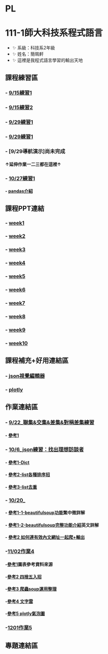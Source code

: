 # PL
# 111-1師大科技系程式語言
- ✨ 系級：科技系2年級
- ✨ 姓名：簡珮軒
- ✨ 這裡是我程式語言學習的輸出天地
## 課程練習區
### - [9/15練習1](https://github.com/cpeggy/PL/blob/main/Python01.ipynb)
### - [9/15練習2](https://github.com/cpeggy/PL/blob/main/Python02.ipynb)
### - [9/29練習1](https://github.com/cpeggy/PL/blob/main/Practice4.ipynb)
### - [9/29練習1](https://github.com/cpeggy/PL/blob/main/Practice4.ipynb)
### - [9/29導航演示]尚未完成 
#### ↑延伸作業一二三都在這裡↑
### - [10/27練習1](https://github.com/cpeggy/PL/blob/main/practice1027.ipynb)
#### - [pandas介紹](https://medium.com/seaniap/pandas%E5%9F%BA%E7%A4%8E%E4%BB%8B%E7%B4%B9-%E9%80%B2%E5%85%A5%E8%B3%87%E6%96%99%E7%A7%91%E5%AD%B8%E7%9A%84%E9%A0%98%E5%9F%9F-be9894b3548)
## 課程PPT連結
### - [week1](https://docs.google.com/presentation/d/e/2PACX-1vS_11f3KIeNeqmInAKfHaDzOTxK_ff05aI3H3hanLX1qI6Z8iHhbOfqEUgl3Gzx3s1pYtjIZcdzECSP/pub?start=false&loop=false&delayms=3000&slide=id.p)
### - [week2](https://docs.google.com/presentation/d/e/2PACX-1vQa2_6HxpBPDUjViqvd82AqQfnywwWwETU60fLexCe7ADD8A7kHkpGjkmO6kCSYyw-AFrSCfG3THXiA/pub?start=false&loop=false&delayms=3000&slide=id.p)
### - [week3](https://docs.google.com/presentation/d/e/2PACX-1vSAw9A5Eu_lHKzShkG8CacnBGk4xauhztCRro8AaxmllMd-gGR3iZpgeV2q8Yz4Fm7CRgfW7fmZSnTJ/pub?start=false&loop=false&delayms=3000&slide=id.p)
### - [week4](https://docs.google.com/presentation/d/e/2PACX-1vRR3pc8mhMsa4xByYW6vKqtJiJCsAaeLLCvmRVf3RquXZDwY3yk0H9vcF3CGwkVh5ypqe5Yto0-E88d/pub?start=false&loop=false&delayms=3000&slide=id.p)
### - [week5](https://docs.google.com/presentation/d/e/2PACX-1vRB9etAYcIULZFrawJ1_e1g_0jHvTSZMIBxzCbGMVSwaO92n-lf-T-4Ye9U6M0r25hqugHUI8smMPOZ/pub?start=false&loop=false&delayms=3000&slide=id.p)
### - [week6](https://docs.google.com/presentation/d/e/2PACX-1vSKqly4jm5pdKscVPAGZvHkc-bfGa3X0P5SYGTIv0HoOTLfV94L7UVWcWnchhdRUTTsEYVqlyQ0wi23/pub?start=false&loop=false&delayms=3000&slide=id.p)
### - [week7](https://docs.google.com/presentation/d/e/2PACX-1vSIQhAt8wK9K6tgOx9xCsg8cVjZSXgH8Q-whPekB0Zi68fCTwJvmQ_XeJAfrLdohB_jMDn_mblxWCtC/pub?start=false&loop=false&delayms=3000&slide=id.p)
### - [week8](https://docs.google.com/presentation/d/e/2PACX-1vR0lsj6suoMW-s48VLVaWeXB2vXwcPmvX2jKpXOCuZuEry3VMyAlapumD20gt1DUPiMIT6krRjZba3P/pub?start=false&loop=false&delayms=3000&slide=id.p)
### - [week9](https://docs.google.com/presentation/d/e/2PACX-1vS-XoNDMEDtxpfenW3dO9rkpeGKX0TbF2IfBP-Q7g4mbUft--2lynYvZ9MPej10k0xKub2ekj-mD_DY/pub?start=false&loop=false&delayms=3000&slide=id.p)
### - [week10](https://docs.google.com/presentation/d/e/2PACX-1vQkAyFp8CqGYo1cb58Sv3Ba-glwkMsqbcQ-G5BFsLVm_wmRNCIpGWgiATFoV_MSUJRy7NsmNXtOP9qo/pub?start=false&loop=false&delayms=3000&slide=id.p)
## 課程補充+好用連結區
### - [json視覺編輯器](https://jsoncrack.com/editor)
### - [plotly](https://plotly.com/python/)
##   作業連結區
### - [9/22_聯集&交集&差集&對稱差集練習](https://github.com/cpeggy/PL/blob/main/Homework1/Practice3.ipynb)
#### - [參考1](https://ithelp.ithome.com.tw/articles/10186540)
### - [10/6_json練習：找出理想訪談者](https://github.com/cpeggy/PL/blob/main/Homework2/practice10162-formarkdown.ipynb)
#### - [參考1-Dict](https://medium.com/ccclub/ccclub-python-for-beginners-tutorial-533b8d8d96f3)
#### - [參考2-list各種排序招](https://officeguide.cc/python-sort-sorted-tutorial-examples/)
#### - [參考3-list去重](https://officeguide.cc/python-sort-sorted-tutorial-examples/)
### - [10/20_](https://github.com/cpeggy/PL/blob/main/practice1020.ipynb)
#### - [參考1-1-beautifulsoup功能](https://ithelp.ithome.com.tw/articles/10196817)繁中微詳解
#### - [參考1-2-beautifulsoup完整功能介紹](https://www.crummy.com/software/BeautifulSoup/bs4/doc/)英文詳解
#### - [參考2 如何連有效內文網址一起爬+輸出](https://minkuanchen.medium.com/python%E7%88%AC%E8%9F%B2-%E7%88%AC%E5%8F%96ptt%E6%A8%99%E9%A1%8C%E5%8F%8A%E9%80%A3%E7%B5%90-a9ba8131cf94)
### -[11/02作業4](https://github.com/cpeggy/PL/tree/main/Homework4)
#### -[參考1](Homework4/reference.txt)圖表參考資料來源
#### -[參考2 四捨五入招](https://www.dotblogs.com.tw/YiruAtStudio/2021/03/13/153157)
#### -[參考3 爬蟲soup運用整理](https://www.learncodewithmike.com/2020/02/python-beautifulsoup-web-scraper.html)
#### -[參考4 文字雲](https://jamleecute.web.app/%E7%B6%B2%E8%B7%AF%E7%88%AC%E8%9F%B2-web-crawler-text-mining-python/)
#### -[參考5 plotly氣泡圖](https://www.twblogs.net/a/6081bb18b586f7f70960fdb7)
### -[1201作業5](https://github.com/cpeggy/PL/tree/main/Homework5)
## 專題連結區
